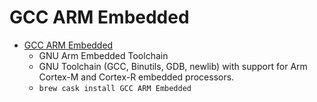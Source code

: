 # GCC ARM Embedded
- [GCC ARM Embedded](https://developer.arm.com/open-source/gnu-toolchain/gnu-rm)
  -  GNU Arm Embedded Toolchain
  - GNU Toolchain (GCC, Binutils, GDB, newlib) with support for Arm Cortex-M and Cortex-R embedded processors.
  - `brew cask install GCC ARM Embedded`
